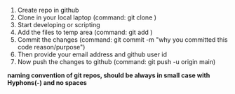 1. Create repo in github
2. Clone in your local laptop (command: git clone <htpps link>)
3. Start developing or scripting
4. Add the files to temp area (command: git add <filename>)
5. Commit the changes (command: git commit -m "why you committed this code reason/purpose")
6. Then provide your email address and github user id
7. Now push the changes to github (command: git push -u origin main)


**naming convention of git repos, should be always in small case with Hyphons(-) and no spaces**

